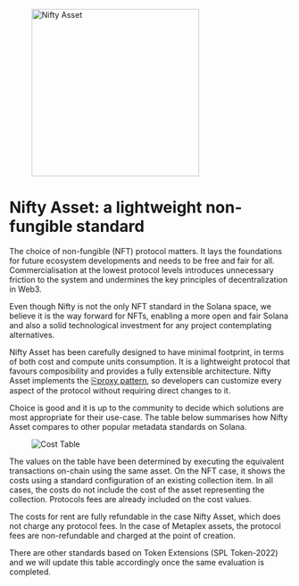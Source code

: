 <p align="center">
    <figure>
        <img
        src={require('/img/standard/nifty-asset.jpg').default}
        alt="Nifty Asset"
        width="300"
        />
    </figure>
    <h1>Nifty Asset: a lightweight non-fungible standard</h1>
</p>


The choice of non-fungible (NFT) protocol matters. It lays the foundations for future ecosystem developments and needs to be free and fair for all. Commercialisation at the lowest protocol levels introduces unnecessary friction to the system and undermines the key principles of decentralization in Web3.

Even though Nifty is not the only NFT standard in the Solana space, we believe it is the way forward for NFTs, enabling a more open and fair Solana and also a solid technological investment for any project contemplating alternatives.

Nifty Asset has been carefully designed to have minimal footprint, in terms of both cost and compute units consumption. It is a lightweight protocol that favours composibility and provides a fully extensible architecture. Nifty Asset implements the [⎘proxy pattern](./blog/proxy-pattern), so developers can customize every aspect of the protocol without requiring direct changes to it.

Choice is good and it is up to the community to decide which solutions are most appropriate for their use-case. The table below summarises how Nifty Asset compares to other popular metadata standards on Solana.

<p align="center">
    <figure>
        <img
        src={require('/img/standard/cost-table.png').default}
        alt="Cost Table"
        />
    </figure>
</p>

The values on the table have been determined by executing the equivalent transactions on-chain using the same asset. On the NFT case, it shows the costs using a standard configuration of an existing collection item. In all cases, the costs do not include the cost of the asset representing the collection. Protocols fees are already included on the cost values.

The costs for rent are fully refundable in the case Nifty Asset, which does not charge any protocol fees. In the case of Metaplex assets, the protocol fees are non-refundable and charged at the point of creation.

There are other standards based on Token Extensions (SPL Token-2022) and we will update this table accordingly once the same evaluation is completed.